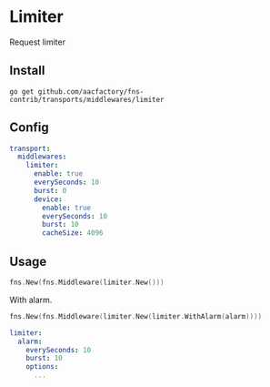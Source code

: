 # Limiter

Request limiter

## Install
```shell
go get github.com/aacfactory/fns-contrib/transports/middlewares/limiter
```

## Config
```yaml
transport:
  middlewares:
    limiter:
      enable: true
      everySeconds: 10
      burst: 0
      device:
        enable: true
        everySeconds: 10
        burst: 10
        cacheSize: 4096
```

## Usage
```go
fns.New(fns.Middleware(limiter.New()))
```
With alarm.
```go
fns.New(fns.Middleware(limiter.New(limiter.WithAlarm(alarm))))
```
```yaml
limiter:
  alarm:
    everySeconds: 10
    burst: 10
    options:
      ...
```